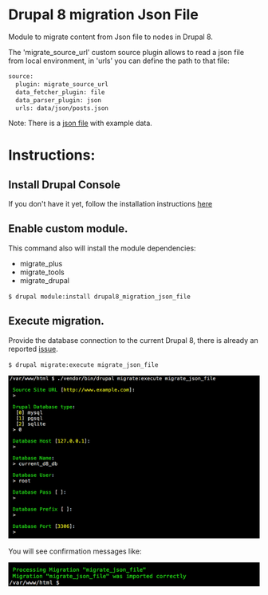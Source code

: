 # Drupal 8 migration Json File

Module to migrate content from Json file to nodes in Drupal 8.

The 'migrate_source_url' custom source plugin allows to read a json file from local environment,
in 'urls' you can define the path to that file:

```
source:
  plugin: migrate_source_url
  data_fetcher_plugin: file
  data_parser_plugin: json
  urls: data/json/posts.json
```

Note: There is a [json file](data/json/posts.json) with example data.

# Instructions:

## Install Drupal Console
If you don't have it yet, follow the installation instructions [here](https://docs.drupalconsole.com/en/getting/project.html)

## Enable custom module.

This command also will install the module dependencies:

  - migrate_plus
  - migrate_tools
  - migrate_drupal
  
`$ drupal module:install drupal8_migration_json_file`

## Execute migration.

Provide the database connection to the current Drupal 8, there is already an reported [issue](https://github.com/hechoendrupal/drupal-console/issues/3535).

`$ drupal migrate:execute migrate_json_file`

![alt text][execute]

[execute]: ./images/drupal-migrate-execute.png "Drupal Console migrate execute prompt"

You will see confirmation messages like:

![alt text][result]

[result]: ./images/drupal-migrate-execute-result.png "Drupal Console migrate execute result"
